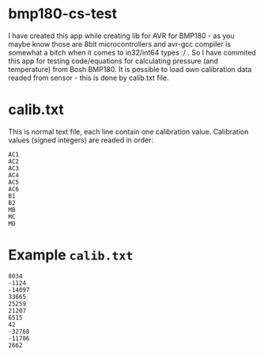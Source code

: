 # bmp180-cs-test
I have created this app while creating lib for AVR for BMP180 - as you maybe know those are 8bit microcontrollers and avr-gcc compiler is somewhat a bitch when it comes to in32/int64 types :/ . 
So I have commited this app for testing code/equations for calculating pressure (and temperature) from Bosh BMP180.
It is possible to load own calibration data readed from sensor - this is done by calib.txt file. 
# calib.txt
This is normal text file, each line contain one calibration value. Calibration values (signed integers) are readed in order:
```
AC1
AC2
AC3
AC4
AC5
AC6
B1
B2
MB
MC
MD
```
# Example `calib.txt`
```
8034
-1124
-14097
33665
25259
21207
6515
42
-32768
-11786
2662
```